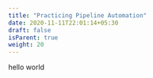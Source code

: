 ```yaml
---
title: "Practicing Pipeline Automation"
date: 2020-11-11T22:01:14+05:30
draft: false
isParent: true
weight: 20
---
```


hello world
